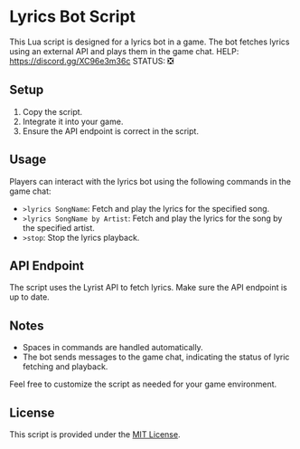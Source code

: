 # Lyrics Bot Script

This Lua script is designed for a lyrics bot in a game. The bot fetches lyrics using an external API and plays them in the game chat.
HELP: https://discord.gg/XC96e3m36c
STATUS: ❎

## Setup

1. Copy the script.
2. Integrate it into your game.
3. Ensure the API endpoint is correct in the script.

## Usage

Players can interact with the lyrics bot using the following commands in the game chat:

- `>lyrics SongName`: Fetch and play the lyrics for the specified song.
- `>lyrics SongName by Artist`: Fetch and play the lyrics for the song by the specified artist.
- `>stop`: Stop the lyrics playback.

## API Endpoint

The script uses the Lyrist API to fetch lyrics. Make sure the API endpoint is up to date.

## Notes

- Spaces in commands are handled automatically.
- The bot sends messages to the game chat, indicating the status of lyric fetching and playback.

Feel free to customize the script as needed for your game environment.

## License

This script is provided under the [MIT License](LICENSE).
